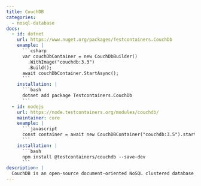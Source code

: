 ```yaml
---
title: CouchDB
categories:
  - nosql-database
docs:
  - id: dotnet
    url: https://www.nuget.org/packages/Testcontainers.CouchDb
    example: |
      ```csharp
      var couchDbContainer = new CouchDbBuilder()
        .WithImage("couchdb:3.3")
        .Build();
      await couchDbContainer.StartAsync();
      ```
    installation: |
      ```bash
      dotnet add package Testcontainers.CouchDb
      ```
  - id: nodejs
    url: https://node.testcontainers.org/modules/couchdb/
    maintainer: core
    example: |
      ```javascript
      const container = await new CouchDBContainer("couchdb:3.5").start();
      ```
    installation: |
      ```bash
      npm install @testcontainers/couchdb --save-dev
      ```
description: |
  CouchDB is an open-source document-oriented NoSQL clustered database that allows you to run a single logical database server on any number of servers or VM.
---
```

